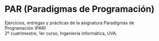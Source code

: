 # PAR (Paradigmas de Programación)
Ejercicios, entregas y prácticas de la asignatura Paradigmas de Programación (PAR)     
2º cuatrimestre, 1er curso, Ingeniería Informática, UVA.
